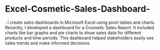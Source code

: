# Excel-Cosmetic-Sales-Dashboard-
. I create sales dashboards in Microsoft Excel using pivot tables and charts. Recently, I developed a dashboard for a Cosmetic Sales Report. It included charts like bar graphs and pie charts to show sales data for different products and time periods. This dashboard helped stakeholders easily see sales trends and make informed decisions.
